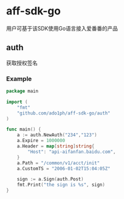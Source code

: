 # aff-sdk-go
用户可基于该SDK使用Go语言接入爱番番的产品

## auth
获取授权签名
### Example
```go
package main

import (
	"fmt"
	"github.com/ado1ph/aff-sdk-go/auth"
)

func main() {
	a := auth.NewAuth("234","123")
	a.Expire = 1000000
	a.Header = map[string]string{
		"Host": "api-aifanfan.baidu.com",
	}
	a.Path = "/common/v1/acct/init"
	a.CustomTS = "2006-01-02T15:04:05Z"

	sign := a.Sign(auth.Post)
	fmt.Print("the sign is %s", sign)
}
```
